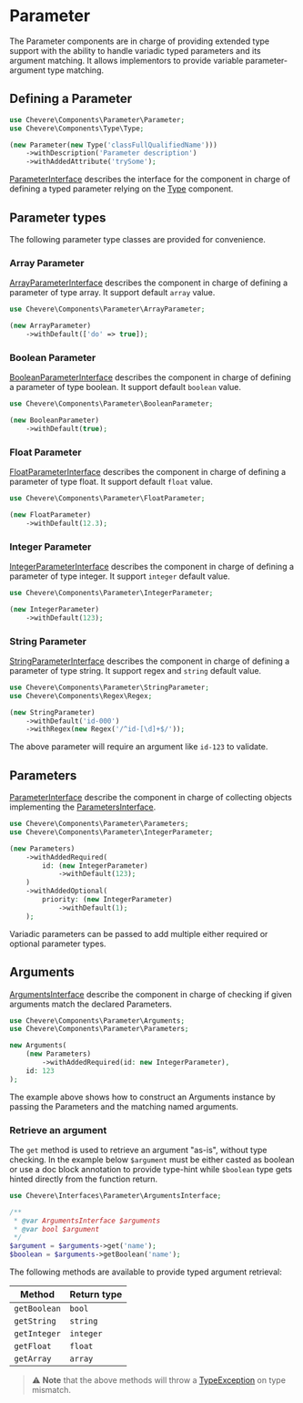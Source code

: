 # Parameter

The Parameter components are in charge of providing extended type support with the ability to handle variadic typed parameters and its argument matching. It allows implementors to provide variable parameter-argument type matching.

## Defining a Parameter

```php
use Chevere\Components\Parameter\Parameter;
use Chevere\Components\Type\Type;

(new Parameter(new Type('classFullQualifiedName')))
    ->withDescription('Parameter description')
    ->withAddedAttribute('trySome');
```

[ParameterInterface](../reference/Chevere/Interfaces/Parameter/ParameterInterface.md) describes the interface for the component in charge of defining a typed parameter relying on the [Type](./Type.md) component.

## Parameter types

The following parameter type classes are provided for convenience.

### Array Parameter

[ArrayParameterInterface](../reference/Chevere/Interfaces/Parameter/ArrayParameterInterface.md) describes the component in charge of defining a parameter of type array. It support default `array` value.

```php
use Chevere\Components\Parameter\ArrayParameter;

(new ArrayParameter)
    ->withDefault(['do' => true]);
```

### Boolean Parameter

[BooleanParameterInterface](../reference/Chevere/Interfaces/Parameter/BooleanParameterInterface.md) describes the component in charge of defining a parameter of type boolean. It support default `boolean` value.

```php
use Chevere\Components\Parameter\BooleanParameter;

(new BooleanParameter)
    ->withDefault(true);
```

### Float Parameter

[FloatParameterInterface](../reference/Chevere/Interfaces/Parameter/FloatParameterInterface.md) describes the component in charge of defining a parameter of type float. It support default `float` value.

```php
use Chevere\Components\Parameter\FloatParameter;

(new FloatParameter)
    ->withDefault(12.3);
```

### Integer Parameter

[IntegerParameterInterface](../reference/Chevere/Interfaces/Parameter/IntegerParameterInterface.md) describes the component in charge of defining a parameter of type integer. It support `integer` default value.

```php
use Chevere\Components\Parameter\IntegerParameter;

(new IntegerParameter)
    ->withDefault(123);
```

### String Parameter

[StringParameterInterface](../reference/Chevere/Interfaces/Parameter/StringParameterInterface.md) describes the component in charge of defining a parameter of type string. It support regex and `string` default value.

```php
use Chevere\Components\Parameter\StringParameter;
use Chevere\Components\Regex\Regex;

(new StringParameter)
    ->withDefault('id-000')
    ->withRegex(new Regex('/^id-[\d]+$/'));
```

The above parameter will require an argument like `id-123` to validate.

## Parameters

[ParameterInterface](../reference/Chevere/Interfaces/Parameter/ParameterInterface.md) describe the component in charge of collecting objects implementing the [ParametersInterface](../reference/Chevere/Interfaces/Parameter/ParametersInterface.md).

```php
use Chevere\Components\Parameter\Parameters;
use Chevere\Components\Parameter\IntegerParameter;

(new Parameters)
    ->withAddedRequired(
        id: (new IntegerParameter)
            ->withDefault(123);
    )
    ->withAddedOptional(
        priority: (new IntegerParameter)
            ->withDefault(1);
    );
```

Variadic parameters can be passed to add multiple either required or optional parameter types.

## Arguments

[ArgumentsInterface](../reference/Chevere/Interfaces/Parameter/ArgumentsInterface.md) describe the component in charge of checking if given arguments match the declared Parameters.

```php
use Chevere\Components\Parameter\Arguments;
use Chevere\Components\Parameter\Parameters;

new Arguments(
    (new Parameters)
        ->withAddedRequired(id: new IntegerParameter),
    id: 123
);
```

The example above shows how to construct an Arguments instance by passing the Parameters and the matching named arguments.

### Retrieve an argument

The `get` method is used to retrieve an argument "as-is", without type checking. In the example below `$argument` must be either casted as boolean or use a doc block annotation to provide type-hint while `$boolean` type gets hinted directly from the function return.

```php
use Chevere\Interfaces\Parameter\ArgumentsInterface;

/**
 * @var ArgumentsInterface $arguments
 * @var bool $argument
 */
$argument = $arguments->get('name');
$boolean = $arguments->getBoolean('name');
```

The following methods are available to provide typed argument retrieval:

| Method       | Return type |
| ------------ | ----------- |
| `getBoolean` | `bool`      |
| `getString`  | `string`    |
| `getInteger` | `integer`   |
| `getFloat`   | `float`     |
| `getArray`   | `array`     |

> ⚠ **Note** that the above methods will throw a [TypeException](../reference/Chevere/Exceptions/Core/TypeException.md) on type mismatch.
